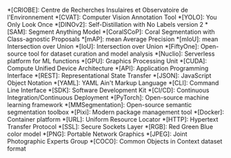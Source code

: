 <!-- Abbreviations for CRIOBE Documentation -->
<!-- These will be automatically appended to all pages -->

*[CRIOBE]: Centre de Recherches Insulaires et Observatoire de l'Environnement
*[CVAT]: Computer Vision Annotation Tool
*[YOLO]: You Only Look Once
*[DINOv2]: Self-Distillation with No Labels version 2
*[SAM]: Segment Anything Model
*[CoralSCoP]: Coral Segmentation with Class-agnostic Proposals
*[mAP]: mean Average Precision
*[mIoU]: mean Intersection over Union
*[IoU]: Intersection over Union
*[FiftyOne]: Open-source tool for dataset curation and model analysis
*[Nuclio]: Serverless platform for ML functions
*[GPU]: Graphics Processing Unit
*[CUDA]: Compute Unified Device Architecture
*[API]: Application Programming Interface
*[REST]: Representational State Transfer
*[JSON]: JavaScript Object Notation
*[YAML]: YAML Ain't Markup Language
*[CLI]: Command Line Interface
*[SDK]: Software Development Kit
*[CI/CD]: Continuous Integration/Continuous Deployment
*[PyTorch]: Open-source machine learning framework
*[MMSegmentation]: Open-source semantic segmentation toolbox
*[Pixi]: Modern package management tool
*[Docker]: Container platform
*[URL]: Uniform Resource Locator
*[HTTP]: Hypertext Transfer Protocol
*[SSL]: Secure Sockets Layer
*[RGB]: Red Green Blue color model
*[PNG]: Portable Network Graphics
*[JPEG]: Joint Photographic Experts Group
*[COCO]: Common Objects in Context dataset format
